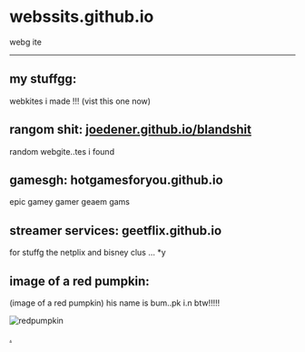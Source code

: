 # webssits.github.io
webg ite

------
my stuffgg:
-
webkites i made !!! (vist this one now)

rangom shit: [joedener.github.io/blandshit](https://joedener.github.io/blandshit/)
-
random webgite..tes  i found
 
gamesgh:  hotgamesforyou.github.io
-
epic gamey gamer geaem gams
   
streamer services:   geetflix.github.io
- 
for stuffg the netplix and bisney clus ...  *y
  
image of a red pumpkin: 
-

(image of a red pumpkin) his name is bum..pk i.n btw!!!!!
   
![redpumpkin](https://user-images.githubusercontent.com/114097501/192311475-55f587cd-5ab9-493f-b5a9-c15608533cd5.jpg)






















































































































































    

   





   

    




 



      


    


   

[.](https://joedener.github.io/redpumpkinpox/)




